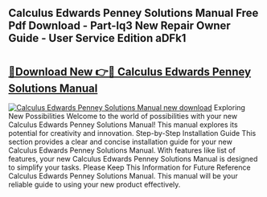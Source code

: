 ## Calculus Edwards Penney Solutions Manual Free Pdf Download - Part-lq3 New Repair Owner Guide - User Service Edition aDFk1

# <h2><a href="http://bc79516.oget.top/?id=Calculus+Edwards+Penney+Solutions+Manual">🔗Download New 👉🔴 Calculus Edwards Penney Solutions Manual</a></h2>

[![Calculus Edwards Penney Solutions Manual new download](https://i.imgur.com/5g1atiW.png)](http://bc79516.oget.top/?id=Calculus+Edwards+Penney+Solutions+Manual)
Exploring New Possibilities Welcome to the world of possibilities with your new Calculus Edwards Penney Solutions Manual! This manual explores its potential for creativity and innovation. Step-by-Step Installation Guide This section provides a clear and concise installation guide for your new Calculus Edwards Penney Solutions Manual. With features like list of features, your new Calculus Edwards Penney Solutions Manual is designed to simplify your tasks. Please Keep This Information for Future Reference Calculus Edwards Penney Solutions Manual. This manual will be your reliable guide to using your new product effectively.

